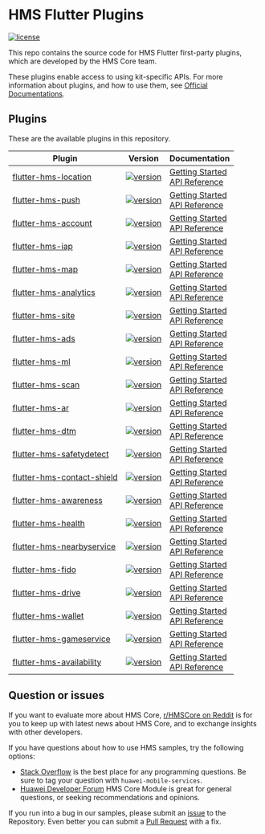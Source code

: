 # HMS Flutter Plugins

[![license](https://img.shields.io/badge/license-Apache--2.0-green)](./LICENCE)

This repo contains the source code for HMS Flutter first-party plugins, which are developed by the HMS Core team.

These plugins enable access to using kit-specific APIs. For more information
about plugins, and how to use them, see
[Official Documentations](https://developer.huawei.com/consumer/en/doc/overview/HMS-Core-Plugin?ha_source=hms1).

## Plugins

These are the available plugins in this repository.

| Plugin                                                     | Version                                                                                                           | Documentation                                                                                                                                                                                                                                                                                             |
| ---------------------------------------------------------- | ----------------------------------------------------------------------------------------------------------------- | --------------------------------------------------------------------------------------------------------------------------------------------------------------------------------------------------------------------------------------------------------------------------------------------------------- |
| [flutter-hms-location](./flutter-hms-location)             | [![version](https://img.shields.io/pub/v/huawei_location?style=for-the-badge)](./flutter-hms-location)            | [Getting Started](https://developer.huawei.com/consumer/en/doc/development/HMS-Plugin-Guides/prepare-dev-env-0000001050433505?ha_source=hms1) <br/> [API Reference](https://developer.huawei.com/consumer/en/doc/development/HMS-Plugin-References/fused-location-client-0000001050179418?ha_source=hms1) |
| [flutter-hms-push](./flutter-hms-push)                     | [![version](https://img.shields.io/pub/v/huawei_push?style=for-the-badge)](./flutter-hms-push)                    | [Getting Started](https://developer.huawei.com/consumer/en/doc/development/HMS-Plugin-Guides/prepare-dev-env-0000001051136140) <br/> [API Reference](https://developer.huawei.com/consumer/en/doc/development/HMS-Plugin-References/push-0000001050274604?ha_source=hms1)                                 |
| [flutter-hms-account](./flutter-hms-account)               | [![version](https://img.shields.io/pub/v/huawei_account?style=for-the-badge)](./flutter-hms-account)              | [Getting Started](https://developer.huawei.com/consumer/en/doc/development/HMS-Plugin-Guides/prepare-dev-env-0000001050727032?ha_source=hms1) <br/> [API Reference](https://developer.huawei.com/consumer/en/doc/development/HMS-Plugin-References/overview-0000001051087484?ha_source=hms1)              |
| [flutter-hms-iap](./flutter-hms-iap)                       | [![version](https://img.shields.io/pub/v/huawei_iap?style=for-the-badge)](./flutter-hms-iap)                      | [Getting Started](https://developer.huawei.com/consumer/en/doc/development/HMS-Plugin-Guides/preparing-dev-environment-0000001051081604?ha_source=hms1) <br/> [API Reference](https://developer.huawei.com/consumer/en/doc/development/HMS-Plugin-References/overview-0000001051005695?ha_source=hms1)    |
| [flutter-hms-map](./flutter-hms-map)                       | [![version](https://img.shields.io/pub/v/huawei_map?style=for-the-badge)](./flutter-hms-map)                      | [Getting Started](https://developer.huawei.com/consumer/en/doc/development/HMS-Plugin-Guides/preparing-dev-environment-0000001050190755) <br/> [API Reference](https://developer.huawei.com/consumer/en/doc/development/HMS-Plugin-References/bitmap-desc-0000001050430775?ha_source=hms1)                |
| [flutter-hms-analytics](./flutter-hms-analytics)           | [![version](https://img.shields.io/pub/v/huawei_analytics?style=for-the-badge)](./flutter-hms-analytics)          | [Getting Started](https://developer.huawei.com/consumer/en/doc/development/HMS-Plugin-Guides/preparing-dev-env-0000001050169140?ha_source=hms1) <br/> [API Reference](https://developer.huawei.com/consumer/en/doc/development/HMS-Plugin-References/overview-0000001050176764?ha_source=hms1)            |
| [flutter-hms-site](./flutter-hms-site)                     | [![version](https://img.shields.io/pub/v/huawei_site?style=for-the-badge)](./flutter-hms-site)                    | [Getting Started](https://developer.huawei.com/consumer/en/doc/development/HMS-Plugin-Guides/prepare-dev-env-0000001050181325) <br/> [API Reference](https://developer.huawei.com/consumer/en/doc/development/HMS-Plugin-References/search-0000001050285502?ha_source=hms1)                               |
| [flutter-hms-ads](./flutter-hms-ads)                       | [![version](https://img.shields.io/pub/v/huawei_ads?style=for-the-badge)](./flutter-hms-ads)                      | [Getting Started](https://developer.huawei.com/consumer/en/doc/development/HMS-Plugin-Guides/preparedevenv-0000001050196443?ha_source=hms1) <br/> [API Reference](https://developer.huawei.com/consumer/en/doc/development/HMS-Plugin-References/overview-0000001051055789)                               |
| [flutter-hms-ml](./flutter-hms-ml)                         | [![version](https://img.shields.io/pub/v/huawei_ml?style=for-the-badge)](./flutter-hms-ml)                        | [Getting Started](https://developer.huawei.com/consumer/en/doc/development/HMS-Plugin-Guides/prepare-dev-env-0000001052511642?ha_source=hms1) <br/> [API Reference](https://developer.huawei.com/consumer/en/doc/development/HMS-Plugin-References/overview-0000001052975193?ha_source=hms1)              |
| [flutter-hms-scan](./flutter-hms-scan)                     | [![version](https://img.shields.io/pub/v/huawei_scan?style=for-the-badge)](./flutter-hms-scan)                    | [Getting Started](https://developer.huawei.com/consumer/en/doc/development/HMS-Plugin-Guides/prepare-dev-env-0000001054637955?ha_source=hms1) <br/> [API Reference](https://developer.huawei.com/consumer/en/doc/development/HMS-Plugin-References/overview-0000001054390809?ha_source=hms1)              |
| [flutter-hms-ar](./flutter-hms-ar)                         | [![version](https://img.shields.io/pub/v/huawei_ar?style=for-the-badge)](./flutter-hms-ar)                        | [Getting Started](https://developer.huawei.com/consumer/en/doc/development/HMS-Plugin-Guides/preparing-the-dev-env-0000001058904505) <br/> [API Reference](https://developer.huawei.com/consumer/en/doc/development/HMS-Plugin-References/flutter-apis-overview-0000001059271506)                         |
| [flutter-hms-dtm](./flutter-hms-dtm)                       | [![version](https://img.shields.io/pub/v/huawei_dtm?style=for-the-badge)](./flutter-hms-dtm)                      | [Getting Started](https://developer.huawei.com/consumer/en/doc/development/HMS-Plugin-Guides/prepare-dev-env-0000001062877462) <br/> [API Reference](https://developer.huawei.com/consumer/en/doc/development/HMS-Plugin-References/hms-dtm-0000001062337272)                                             |
| [flutter-hms-safetydetect](./flutter-hms-safetydetect)     | [![version](https://img.shields.io/pub/v/huawei_safetydetect?style=for-the-badge)](./flutter-hms-safetydetect)    | [Getting Started](https://developer.huawei.com/consumer/en/doc/development/HMS-Plugin-Guides/prep-dev-env-0000001061376620) <br/> [API Reference](https://developer.huawei.com/consumer/en/doc/development/HMS-Plugin-References/overview-0000001060304308)                                               |
| [flutter-hms-contact-shield](./flutter-hms-contact-shield) | [![version](https://img.shields.io/pub/v/huawei_contactshield?style=for-the-badge)](./flutter-hms-contact-shield) | [Getting Started](https://developer.huawei.com/consumer/en/doc/development/HMS-Plugin-Guides/prepare-dev-env-0000001063534692) <br/> [API Reference](https://developer.huawei.com/consumer/en/doc/development/HMS-Plugin-References-V1/overview-0000001063989606-V1)                                      |
| [flutter-hms-awareness](./flutter-hms-awareness)           | [![version](https://img.shields.io/pub/v/huawei_awareness?style=for-the-badge)](./flutter-hms-awareness)          | [Getting Started](https://developer.huawei.com/consumer/en/doc/development/HMS-Plugin-Guides/preparing-dev-environment-0000001073460239) <br/> [API Reference](https://developer.huawei.com/consumer/en/doc/development/HMS-Plugin-References/overview-0000001074252416)                                  |
| [flutter-hms-health](./flutter-hms-health)                 | [![version](https://img.shields.io/pub/v/huawei_health?style=for-the-badge)](./flutter-hms-health)                | [Getting Started](https://developer.huawei.com/consumer/en/doc/development/HMS-Plugin-Guides/prep-dev-env-0000001073758189) <br/> [API Reference](https://developer.huawei.com/consumer/en/doc/development/HMS-Plugin-References/flutter-overview-0000001073231093)                                       |
| [flutter-hms-nearbyservice](./flutter-hms-nearbyservice)   | [![version](https://img.shields.io/pub/v/huawei_nearbyservice?style=for-the-badge)](./flutter-hms-nearbyservice)  | [Getting Started](https://developer.huawei.com/consumer/en/doc/development/HMS-Plugin-Guides/prepare-dev-env-0000001074265856) <br/> [API Reference](https://developer.huawei.com/consumer/en/doc/development/HMS-Plugin-References/overview-0000001074428872)                                            |
| [flutter-hms-fido](./flutter-hms-fido)                     | [![version](https://img.shields.io/pub/v/huawei_fido?style=for-the-badge)](./flutter-hms-fido)                    | [Getting Started](https://developer.huawei.com/consumer/en/doc/development/HMS-Plugin-Guides/introduction-0000001096579081) <br/> [API Reference](https://developer.huawei.com/consumer/en/doc/development/HMS-Plugin-References-V1/overview-0000001096697417-V1)                                         |
| [flutter-hms-drive](./flutter-hms-drive)                   | [![version](https://img.shields.io/pub/v/huawei_drive?style=for-the-badge)](./flutter-hms-drive)                  | [Getting Started](https://developer.huawei.com/consumer/en/doc/development/HMS-Plugin-Guides/introduction-0000001077725482) <br/> [API Reference](https://developer.huawei.com/consumer/en/doc/development/HMS-Plugin-References-V1/overview-0000001096843987-V1)                                         |
| [flutter-hms-wallet](./flutter-hms-wallet)                 | [![version](https://img.shields.io/pub/v/huawei_wallet?style=for-the-badge)](./flutter-hms-wallet)                | [Getting Started](https://developer.huawei.com/consumer/en/doc/development/HMS-Plugin-Guides/service-introduction-0000001096846895) <br/> [API Reference](https://developer.huawei.com/consumer/en/doc/development/HMS-Plugin-References-V1/flutter-overview-0000001078375892-V1)                         |
| [flutter-hms-gameservice](./flutter-hms-gameservice)       | [![version](https://img.shields.io/pub/v/huawei_gameservice?style=for-the-badge)](./flutter-hms-gameservice)      | [Getting Started](https://developer.huawei.com/consumer/en/doc/development/HMS-Plugin-Guides-V1/introduction-0000001080980430-V1) <br/> [API Reference](https://developer.huawei.com/consumer/en/doc/development/HMS-Plugin-References-V1/flutter-apis-overview-0000001080990190-V1)                      |
| [flutter-hms-availability](./flutter-hms-availability)     | [![version](https://img.shields.io/pub/v/huawei_hmsavailability?style=for-the-badge)](./flutter-hms-availability) | [Getting Started](#) <br/> [API Reference](#)                                                                                                                                                                                                                                                             |

## Question or issues

If you want to evaluate more about HMS Core, [r/HMSCore on Reddit](https://www.reddit.com/r/HuaweiDevelopers/) is for you to keep up with latest news about HMS Core, and to exchange insights with other developers.

If you have questions about how to use HMS samples, try the following options:

- [Stack Overflow](https://stackoverflow.com/questions/tagged/huawei-mobile-services) is the best place for any programming questions. Be sure to tag your question with `huawei-mobile-services`.
- [Huawei Developer Forum](https://forums.developer.huawei.com/forumPortal/en/home?fid=0101187876626530001?ha_source=hms1) HMS Core Module is great for general questions, or seeking recommendations and opinions.

If you run into a bug in our samples, please submit an [issue](https://github.com/HMS-Core/hms-flutter-plugin/issues) to the Repository. Even better you can submit a [Pull Request](https://github.com/HMS-Core/hms-flutter-plugin/pulls) with a fix.
